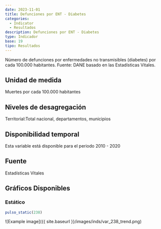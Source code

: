 ```yaml
---
date: 2023-11-01
title: Defunciones por ENT - Diabetes
categories:
  - Indicator
  - Resultados
description: Defunciones por ENT - Diabetes
type: Indicador
base: 19
tipo: Resultados
--- 
```


Número de defunciones por enfermedades no transmisibles (diabetes) por cada 100.000 habitantes.
Fuente: DANE basado en las Estadísticas Vitales.

## Unidad de medida
Muertes por cada 100.000 habitantes

## Niveles de desagregación
Territorial:Total nacional, departamentos, municipios

## Disponibilidad temporal
Esta variable está disponible para el periodo 2010 - 2020

## Fuente
Estadísticas Vitales

## Gráficos Disponibles

### Estático

``` R
pulso_static(238)
```

![Example image]({{ site.baseurl }}/images/inds/var_238_trend.png)